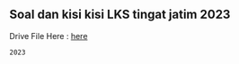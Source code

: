 ## Soal dan kisi kisi LKS tingat jatim 2023

Drive File Here : 
[here](https://drive.google.com/drive/folders/10kmOgI43eLZMvUyBOmF8LzI76IDKaMvU?usp=sharing)

``` 2023 ```
